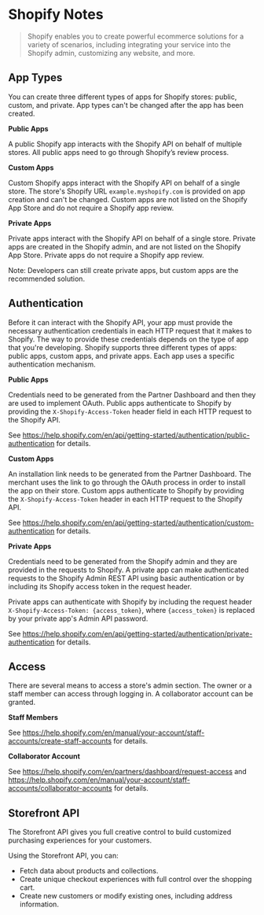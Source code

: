 # Shopify Notes

> Shopify enables you to create powerful ecommerce solutions for a variety of scenarios, including integrating your service into the Shopify admin, customizing any website, and more.


## App Types

You can create three different types of apps for Shopify stores: public, custom, and private. App types can't be changed after the app has been created.

**Public Apps**

A public Shopify app interacts with the Shopify API on behalf of multiple stores. All public apps need to go through Shopify’s review process.

**Custom Apps**

Custom Shopify apps interact with the Shopify API on behalf of a single store. The store's Shopify URL `example.myshopify.com` is provided on app creation and can't be changed. Custom apps are not listed on the Shopify App Store and do not require a Shopify app review.

**Private Apps**

Private apps interact with the Shopify API on behalf of a single store. Private apps are created in the Shopify admin, and are not listed on the Shopify App Store. Private apps do not require a Shopify app review.

Note: Developers can still create private apps, but custom apps are the recommended solution.


## Authentication

Before it can interact with the Shopify API, your app must provide the necessary authentication credentials in each HTTP request that it makes to Shopify. The way to provide these credentials depends on the type of app that you're developing. Shopify supports three different types of apps: public apps, custom apps, and private apps. Each app uses a specific authentication mechanism.

**Public Apps**

Credentials need to be generated from the Partner Dashboard and then they are used to implement OAuth. Public apps authenticate to Shopify by providing the `X-Shopify-Access-Token` header field in each HTTP request to the Shopify API.

See https://help.shopify.com/en/api/getting-started/authentication/public-authentication for details.

**Custom Apps**

An installation link needs to be generated from the Partner Dashboard. The merchant uses the link to go through the OAuth process in order to install the app on their store. Custom apps authenticate to Shopify by providing the `X-Shopify-Access-Token` header in each HTTP request to the Shopify API.

See https://help.shopify.com/en/api/getting-started/authentication/custom-authentication for details.

**Private Apps**

Credentials need to be generated from the Shopify admin and they are provided in the requests to Shopify. A private app can make authenticated requests to the Shopify Admin REST API using basic authentication or by including its Shopify access token in the request header.

Private apps can authenticate with Shopify by including the request header `X-Shopify-Access-Token: {access_token}`, where `{access_token}` is replaced by your private app's Admin API password.

See https://help.shopify.com/en/api/getting-started/authentication/private-authentication for details.


## Access

There are several means to access a store's admin section. The owner or a staff member can access through logging in. A collaborator account can be granted.

**Staff Members**

See https://help.shopify.com/en/manual/your-account/staff-accounts/create-staff-accounts for details.

**Collaborator Account**

See https://help.shopify.com/en/partners/dashboard/request-access and https://help.shopify.com/en/manual/your-account/staff-accounts/collaborator-accounts for details.


## Storefront API

The Storefront API gives you full creative control to build customized purchasing experiences for your customers.

Using the Storefront API, you can:

- Fetch data about products and collections.
- Create unique checkout experiences with full control over the shopping cart.
- Create new customers or modify existing ones, including address information.
